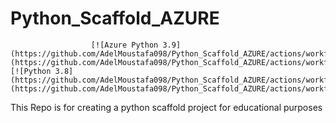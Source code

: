 # Python_Scaffold_AZURE              
                      [![Azure Python 3.9](https://github.com/AdelMoustafa098/Python_Scaffold_AZURE/actions/workflows/azure.yml/badge.svg)](https://github.com/AdelMoustafa098/Python_Scaffold_AZURE/actions/workflows/azure.yml)[![Python 3.8](https://github.com/AdelMoustafa098/Python_Scaffold_AZURE/actions/workflows/main.yml/badge.svg)](https://github.com/AdelMoustafa098/Python_Scaffold_AZURE/actions/workflows/main.yml)   


This Repo is for creating a python scaffold project for educational purposes
